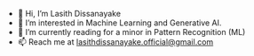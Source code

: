 
- 👋 Hi, I’m Lasith Dissanayake
- 👀 I’m interested in Machine Learning and Generative AI.
- 🌱 I’m currently reading for a minor in Pattern Recognition (ML)
- 📫 Reach me at lasithdissanayake.official@gmail.com
